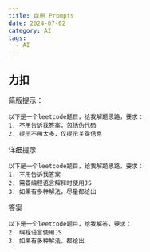 ```yaml
---
title: 自用 Prompts
date: 2024-07-02
category: AI
tags:
  - AI
---
```


<!-- more -->

## 力扣

简版提示：

```shell
以下是一个leetcode题目，给我解题思路，要求：
1. 不用告诉我答案，包括伪代码
2. 提示不用太多，仅提示关键信息
```

详细提示

```shell
以下是一个leetcode题目，给我解题思路，要求：
1. 不用告诉我答案
2. 需要编程语言解释时使用JS
3. 如果有多种解法，尽量都给出
```

答案

```shell
以下是一个leetcode题目，给我解答，要求：
2. 编程语言使用JS
3. 如果有多种解法，都给出
```


